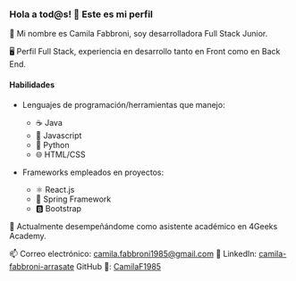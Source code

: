 ### Hola a tod@s! 👋 Este es mi perfil

🧑 Mi nombre es Camila Fabbroni, soy desarrolladora Full Stack Junior. 

🖥️ Perfil Full Stack, experiencia en desarrollo tanto en Front como en Back End.

#### Habilidades

- Lenguajes de programación/herramientas que manejo:
  - ☕ Java
  - 📜 Javascript
  - 🐍 Python
  - 🌐 HTML/CSS

- Frameworks empleados en proyectos:
  - ⚛️ React.js
  - 🍃 Spring Framework
  - 🅱️ Bootstrap

🔭 Actualmente desempeñándome como asistente académico en 4Geeks Academy.

📫 Correo electrónico: camila.fabbroni1985@gmail.com
🔗 LinkedIn: [camila-fabbroni-arrasate](https://www.linkedin.com/in/camila-fabbroni-arrasate/)
GitHub 🐙: [CamilaF1985](https://github.com/CamilaF1985)
